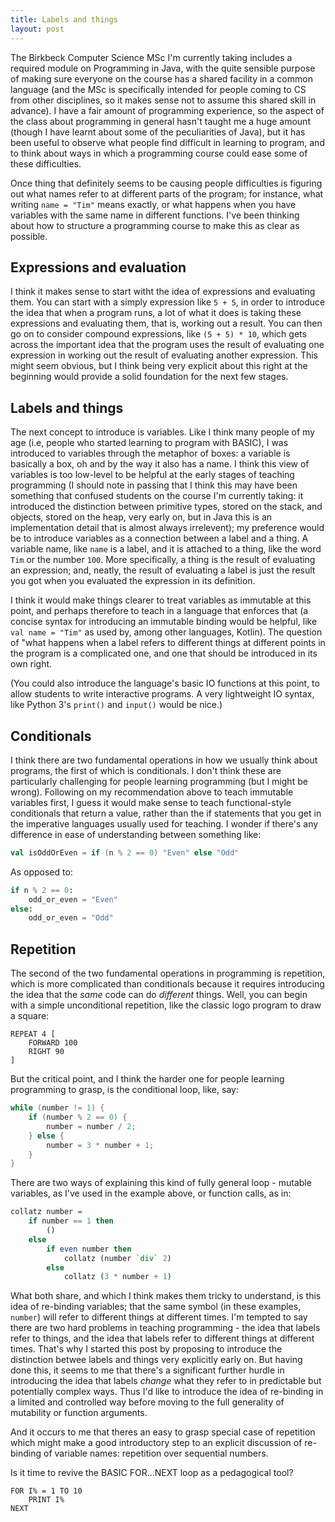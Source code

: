```yaml
---
title: Labels and things
layout: post
---
```

The Birkbeck Computer Science MSc I'm currently taking includes a required
module on Programming in Java, with the quite sensible purpose of making sure
everyone on the course has a shared facility in a common language (and the MSc
is specifically intended for people coming to CS from other disciplines, so it
makes sense not to assume this shared skill in advance). I have a fair amount
of programming experience, so the aspect of the class about programming in
general hasn't taught me a huge amount (though I have learnt about some of the
peculiarities of Java), but it has been useful to observe what people find
difficult in learning to program, and to think about ways in which a
programming course could ease some of these difficulties.

Once thing that definitely seems to be causing people difficulties is figuring
out what names refer to at different parts of the program; for instance, what
writing `name = "Tim"` means exactly, or what happens when you have variables
with the same name in different functions. I've been thinking about how to 
structure a programming course to make this as clear as possible. 

## Expressions and evaluation

I think it makes sense to start witht the idea of expressions and evaluating
them. You can start with a simply expression like `5 + 5`, in order to
introduce the idea that when a program runs, a lot of what it does is taking
these expressions and evaluating them, that is, working out a result. You can
then go on to consider compound expressions, like `(5 + 5) * 10`, which gets
across the important idea that the program uses the result of evaluating one
expression in working out the result of evaluating another expression. This
might seem obvious, but I think being very explicit about this right at the
beginning would provide a solid foundation for the next few stages.

## Labels and things

The next concept to introduce is variables. Like I think many people of my age
(i.e, people who started learning to program with BASIC), I was introduced to
variables through the metaphor of boxes: a variable is basically a box, oh and
by the way it also has a name. I think this view of variables is too low-level
to be helpful at the early stages of teaching programming (I should note in
passing that I think this may have been something that confused students on
the course I'm currently taking: it introduced the distinction between
primitive types, stored on the stack, and objects, stored on the heap, very
early on, but in Java this is an implementation detail that is almost always
irrelevent); my preference would be to introduce variables as a connection
between a label and a thing. A variable name, like `name` is a label, and it
is attached to a thing, like the word `Tim` or the number `100`. More
specifically, a thing is the result of evaluating an expression; and, neatly,
the result of evaluating a label is just the result you got when you evaluated
the expression in its definition.

I think it would make things clearer to treat variables as immutable at this
point, and perhaps therefore to teach in a language that enforces that (a
concise syntax for introducing an immutable binding would be helpful, like
`val name = "Tim"` as used by, among other languages, Kotlin). The question of
"what happens when a label refers to different things at different points in
the program is a complicated one, and one that should be introduced in its own
right.

(You could also introduce the language's basic IO functions at this point, to
allow students to write interactive programs. A very lightweight IO syntax,
like Python 3's `print()` and `input()` would be nice.)


## Conditionals

I think there are two fundamental operations in how we usually think about
programs, the first of which is conditionals. I don't think these are
particularly challenging for people learning programming (but I might be
wrong). Following on my recommendation above to teach immutable variables
first, I guess it would make sense to teach functional-style conditionals that
return a value, rather than the if statements that you get in the imperative
languages usually used for teaching. I wonder if there's any difference in
ease of understanding between something like:

```scala
val isOddOrEven = if (n % 2 == 0) "Even" else "Odd"
```

As opposed to:

```python
if n % 2 == 0:
    odd_or_even = "Even"
else:
    odd_or_even = "Odd"
```

## Repetition

The second of the two fundamental operations in programming is repetition,
which is more complicated than conditionals because it requires introducing
the idea that the *same* code can do *different* things. Well, you can begin
with a simple unconditional repetition, like the classic logo program to draw
a square:

```logo
REPEAT 4 [
    FORWARD 100
    RIGHT 90
]
```

But the critical point, and I think the harder one for people learning
programming to grasp, is the conditional loop, like, say:

```c
while (number != 1) {
    if (number % 2 == 0) {
        number = number / 2;
    } else {
        number = 3 * number + 1;
    }
}
```

There are two ways of explaining this kind of fully general loop - mutable
variables, as I've used in the example above, or function calls, as in:

```haskell
collatz number = 
    if number == 1 then 
        () 
    else
        if even number then
            collatz (number `div` 2)
        else
            collatz (3 * number + 1)
```            

What both share, and which I think makes them tricky to understand, is this
idea of re-binding variables; that the same symbol (in these examples,
`number`) will refer to different things at different times. I'm tempted to
say there are two hard problems in teaching programming - the idea that labels
refer to things, and the idea that labels refer to different things at
different times. That's why I started this post by proposing to introduce the
distinction betwee labels and things very explicitly early on. But having done
this, it seems to me that there's a significant further hurdle in introducing
the idea that labels *change* what they refer to in predictable but
potentially complex ways. Thus I'd like to introduce the idea of re-binding in
a limited and controlled way before moving to the full generality of
mutability or function arguments.

And it occurs to me that theres an easy to grasp special case of repetition
which might make a good introductory step to an explicit discussion of
re-binding of variable names: repetition over sequential numbers.  

Is it time to revive the BASIC FOR...NEXT loop as a pedagogical tool?

```basic
FOR I% = 1 TO 10
    PRINT I%
NEXT
```

